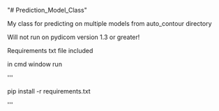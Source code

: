 "# Prediction_Model_Class" 

My class for predicting on multiple models from auto_contour directory

Will not run on pydicom version 1.3 or greater!

Requirements txt file included

in cmd window run 

'''

pip install -r requirements.txt

'''
